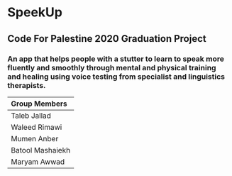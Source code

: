 # SpeekUp

## Code For Palestine 2020 Graduation Project



### An app that helps people with a stutter to learn to speak more fluently and smoothly through mental and physical training and healing using voice testing from specialist and linguistics therapists. 



| Group Members     
| :------------- |
|  Taleb Jallad | 
|  Waleed Rimawi  | 
|  Mumen Anber  | 
|  Batool Mashaiekh  | 
|  Maryam Awwad  | 


